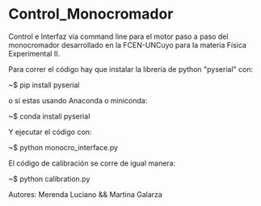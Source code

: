 # Control_Monocromador
Control e Interfaz via command line para el motor paso a paso del monocromador desarrollado en la FCEN-UNCuyo para la materia Física Experimental II.

Para correr el código hay que instalar la librería de python "pyserial" con:

~$ pip install pyserial

o si estas usando Anaconda o miniconda:

~$ conda install pyserial 

Y ejecutar el código con:

~$ python monocro_interface.py

El código de calibración se corre de igual manera:

~$ python calibration.py

Autores: Merenda Luciano && Martina Galarza
